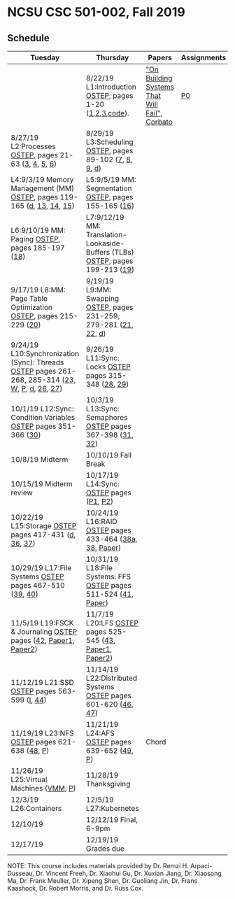 
# NCSU CSC 501-002, Fall 2019

## Schedule 

| Tuesday | Thursday | Papers | Assignments |
|-----|-----|-----|-----|
| | 8/22/19	L1:Introduction  [OSTEP](http://pages.cs.wisc.edu/~remzi/OSTEP/), pages 1-20 ([1](http://pages.cs.wisc.edu/~remzi/OSTEP/preface.pdf),[2](http://pages.cs.wisc.edu/~remzi/OSTEP/dialogue-threeeasy.pdf),[3](http://pages.cs.wisc.edu/~remzi/OSTEP/intro.pdf),[code](http://pages.cs.wisc.edu/~remzi/OSTEP/Code/code.intro.tgz)). |  ["On Building Systems That Will Fail", Corbato](http://larch-www.lcs.mit.edu:8001/~corbato/turing91/) | [P0](https://people.engr.ncsu.edu/gjin2/Classes/501/Fall2019/assignments/PA0/pa0.html) |
| 8/27/19	L2:Processes [OSTEP](http://pages.cs.wisc.edu/~remzi/OSTEP/), pages 21-63 ([3](http://www.cs.wisc.edu/~remzi/OSTEP/dialogue-virtualization.pdf), [4](http://www.cs.wisc.edu/~remzi/OSTEP/cpu-intro.pdf), [5](http://www.cs.wisc.edu/~remzi/OSTEP/cpu-api.pdf), [6](http://www.cs.wisc.edu/~remzi/OSTEP/cpu-mechanisms.pdf))| 8/29/19	L3:Scheduling [OSTEP](http://pages.cs.wisc.edu/~remzi/OSTEP/), pages 89-102 ([7](http://www.cs.wisc.edu/~remzi/OSTEP/cpu-sched.pdf), [8](http://www.cs.wisc.edu/~remzi/OSTEP/cpu-sched-mlfq.pdf), [9](http://pages.cs.wisc.edu/~remzi/OSTEP/cpu-sched-lottery.pdf), [d](http://www.cs.wisc.edu/~remzi/OSTEP/cpu-dialogue.pdf))  | | | 
| L4:9/3/19	Memory Management (MM) [OSTEP](http://pages.cs.wisc.edu/~remzi/OSTEP/), pages 119-165 ([d](http://www.cs.wisc.edu/~remzi/OSTEP/dialogue-vm.pdf), [13](http://www.cs.wisc.edu/~remzi/OSTEP/vm-intro.pdf), [14](http://www.cs.wisc.edu/~remzi/OSTEP/vm-api.pdf), [15](http://www.cs.wisc.edu/~remzi/OSTEP/vm-mechanism.pdf)) |	L5:9/5/19	MM: Segmentation [OSTEP](http://pages.cs.wisc.edu/~remzi/OSTEP/), pages 155-165 ([16](http://www.cs.wisc.edu/~remzi/OSTEP/vm-segmentation.pdf))	| | |
| L6:9/10/19	MM: Paging [OSTEP](http://pages.cs.wisc.edu/~remzi/OSTEP/), pages 185-197 ([18](http://www.cs.wisc.edu/~remzi/OSTEP/vm-paging.pdf)) |	L7:9/12/19	MM: Translation-Lookaside-Buffers (TLBs)	[OSTEP](http://pages.cs.wisc.edu/~remzi/OSTEP/), pages 199-213 ([19](http://www.cs.wisc.edu/~remzi/OSTEP/vm-tlbs.pdf))	| | |
| 9/17/19	L8:MM: Page Table Optimization [OSTEP](http://pages.cs.wisc.edu/~remzi/OSTEP/), pages 215-229 ([20](http://www.cs.wisc.edu/~remzi/OSTEP/vm-smalltables.pdf)) |	9/19/19	L9:MM: Swapping	[OSTEP](http://pages.cs.wisc.edu/~remzi/OSTEP/), pages 231-259, 279-281 ([21](http://www.cs.wisc.edu/~remzi/OSTEP/vm-beyondphys.pdf), [22](http://www.cs.wisc.edu/~remzi/OSTEP/vm-beyondphys-policy.pdf), [d](http://www.cs.wisc.edu/~remzi/OSTEP/vm-dialogue.pdf))	| | |
| 9/24/19	L10:Synchronization (Sync): Threads [OSTEP](http://pages.cs.wisc.edu/~remzi/OSTEP/) pages 261-268, 285-314 ([23](http://www.cs.wisc.edu/~remzi/OSTEP/vm-vax.pdf), [W](http://en.wikipedia.org/wiki/Working_set), [P](http://denninginstitute.com/pjd/PUBS/WSModel_1968.pdf), [d](http://www.cs.wisc.edu/~remzi/OSTEP/dialogue-concurrency.pdf), [26](http://www.cs.wisc.edu/~remzi/OSTEP/threads-intro.pdf), [27](http://www.cs.wisc.edu/~remzi/OSTEP/threads-api.pdf)) | 9/26/19	L11:Sync: Locks [OSTEP](http://pages.cs.wisc.edu/~remzi/OSTEP/) pages 315-348 ([28](http://www.cs.wisc.edu/~remzi/OSTEP/threads-locks.pdf), [29](http://www.cs.wisc.edu/~remzi/OSTEP/threads-locks-usage.pdf))	| | |	
| 10/1/19	L12:Sync: Condition Variables [OSTEP](http://pages.cs.wisc.edu/~remzi/OSTEP/) pages 351-366 ([30](http://pages.cs.wisc.edu/~remzi/OSTEP/threads-cv.pdf)) | 10/3/19	L13:Sync: Semaphores	[OSTEP](http://pages.cs.wisc.edu/~remzi/OSTEP/) pages 367-398 ([31](http://www.cs.wisc.edu/~remzi/OSTEP/threads-sema.pdf),  [32](http://www.cs.wisc.edu/~remzi/OSTEP/threads-bugs.pdf))	| | |
| 10/8/19	Midterm | 10/10/19 Fall Break	| | |
| 10/15/19 Midterm review |	10/17/19 L14:Sync: [OSTEP](http://pages.cs.wisc.edu/~remzi/OSTEP/) pages ([P1](http://people.engr.ncsu.edu/gjin2/pldi-2011-afix.pdf), [P2](http://people.engr.ncsu.edu/gjin2/osdi-2012-cfix.pdf))  | | |	
| 10/22/19	L15:Storage [OSTEP](http://pages.cs.wisc.edu/~remzi/OSTEP/) pages 417-431 ([d](http://www.cs.wisc.edu/~remzi/OSTEP/dialogue-persistence.pdf), [36](http://www.cs.wisc.edu/~remzi/OSTEP/file-devices.pdf), [37](http://www.cs.wisc.edu/~remzi/OSTEP/file-disks.pdf))	| 10/24/19 L16:RAID [OSTEP](http://pages.cs.wisc.edu/~remzi/OSTEP/) pages 433-464 ([38a](http://pages.cs.wisc.edu/~remzi/OSTEP/file-disks.pdf), [38](http://www.cs.wisc.edu/~remzi/OSTEP/file-raid.pdf), [Paper](=paper_raid.pdf)) | | |
| 10/29/19	L17:File Systems [OSTEP](http://pages.cs.wisc.edu/~remzi/OSTEP/) pages 467-510 ([39](http://www.cs.wisc.edu/~remzi/OSTEP/file-intro.pdf), [40](http://www.cs.wisc.edu/~remzi/OSTEP/file-implementation.pdf))	| 10/31/19	L18:File Systems: FFS [OSTEP](http://pages.cs.wisc.edu/~remzi/OSTEP/) pages 511-524 ([41](http://www.cs.wisc.edu/~remzi/OSTEP/file-ffs.pdf), [Paper](=paper_ffs.pdf)) | | |	
| 11/5/19	L19:FSCK & Journaling [OSTEP](http://pages.cs.wisc.edu/~remzi/OSTEP/) pages ([42](http://www.cs.wisc.edu/~remzi/OSTEP/file-journaling.pdf), [Paper1](=paper_fsck.pdf), [Paper2](=paper_ffsck.pdf)) | 11/7/19	L20:LFS	[OSTEP](http://pages.cs.wisc.edu/~remzi/OSTEP/) pages 525-545 ([43](http://www.cs.wisc.edu/~remzi/OSTEP/file-lfs.pdf), [Paper1](=paper_lfs_sosp.pdf), [Paper2](=paper_lfs_tocs.pdf))	| | |
| 11/12/19	L21:SSD [OSTEP](http://pages.cs.wisc.edu/~remzi/OSTEP/) pages 563-599 ([I](http://pages.cs.wisc.edu/~remzi/OSTEP/file-ssd.pdf), [44](http://pages.cs.wisc.edu/~remzi/OSTEP/file-integrity.pdf))	| 11/14/19	L22:Distributed Systems	[OSTEP](http://pages.cs.wisc.edu/~remzi/OSTEP/) pages 601-620 ([46](http://pages.cs.wisc.edu/~remzi/OSTEP/dialogue-distribution.pdf), [47](http://www.cs.wisc.edu/~remzi/OSTEP/dist-intro.pdf))	| | |
| 11/19/19	L23:NFS [OSTEP](http://pages.cs.wisc.edu/~remzi/OSTEP/) pages 621-638 ([48](http://www.cs.wisc.edu/~remzi/OSTEP/dist-nfs.pdf), [P](=nfs.pdf)) | 11/21/19	L24:AFS [OSTEP](http://pages.cs.wisc.edu/~remzi/OSTEP/) pages 639-652 ([49](http://www.cs.wisc.edu/~remzi/OSTEP/dist-afs.pdf), [P](=afs.pdf))	| Chord | |
| 11/26/19	L25:Virtual Machines ([VMM](http://www.cs.wisc.edu/~remzi/OSTEP/vmm-intro.pdf), [P](=disco.pdf))	| 11/28/19	Thanksgiving	| | |
| 12/3/19	L26:Containers |	12/5/19	L27:Kubernetes	| | |
| 12/10/19	| 12/12/19	Final, 6-9pm	| | |
| 12/17/19	| 12/19/19	Grades due	| | |

NOTE: This course includes materials provided by Dr. Remzi H. Arpaci-Dusseau, Dr. Vincent Freeh, Dr. Xiaohui Gu, Dr. Xuxian Jiang, Dr. Xiaosong Ma, Dr. Frank Meuller, Dr. Xipeng Shen, Dr. Guoliang Jin, Dr. Frans Kaashock, Dr. Robert Morris, and Dr. Russ Cox.
